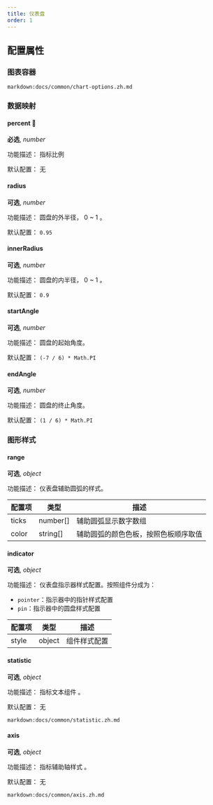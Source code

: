 ```yaml
---
title: 仪表盘
order: 1
---
```


## 配置属性

### 图表容器

`markdown:docs/common/chart-options.zh.md`

### 数据映射

#### percent 📌

**必选**, _number_

功能描述： 指标比例

默认配置： 无

#### radius

**可选**, _number_

功能描述： 圆盘的外半径， 0 ~ 1 。

默认配置： `0.95`

#### innerRadius

**可选**, _number_

功能描述： 圆盘的内半径， 0 ~ 1 。

默认配置： `0.9`

#### startAngle

**可选**, _number_

功能描述： 圆盘的起始角度。

默认配置： `(-7 / 6) * Math.PI`

#### endAngle

**可选**, _number_

功能描述： 圆盘的终止角度。

默认配置： `(1 / 6) * Math.PI`

### 图形样式

#### range

**可选**, _object_

功能描述： 仪表盘辅助圆弧的样式。

| 配置项 | 类型     | 描述                                 |
| ------ | -------- | ------------------------------------ |
| ticks  | number[] | 辅助圆弧显示数字数组                 |
| color  | string[] | 辅助圆弧的颜色色板，按照色板顺序取值 |

#### indicator

**可选**, _object_

功能描述： 仪表盘指示器样式配置。按照组件分成为：

- `pointer`：指示器中的指针样式配置
- `pin`：指示器中的圆盘样式配置

| 配置项 | 类型   | 描述         |
| ------ | ------ | ------------ |
| style  | object | 组件样式配置 |

#### statistic

**可选**, _object_

功能描述： 指标文本组件 。

默认配置： 无

`markdown:docs/common/statistic.zh.md`

#### axis

**可选**, _object_

功能描述： 指标辅助轴样式 。

默认配置： 无

`markdown:docs/common/axis.zh.md`

